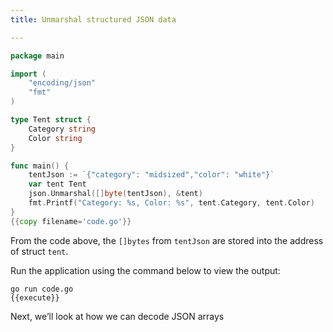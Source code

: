 ```yaml
---
title: Unmarshal structured JSON data

---
```

<!--Unmarshal structured JSON data-->

```go
package main

import (
	"encoding/json"
	"fmt"
)

type Tent struct {
	Category string
	Color string
}

func main() {
	tentJson := `{"category": "midsized","color": "white"}`
	var tent Tent	
	json.Unmarshal([]byte(tentJson), &tent)
	fmt.Printf("Category: %s, Color: %s", tent.Category, tent.Color)
}
{{copy filename='code.go'}}
```

From the code above, the `[]bytes` from `tentJson` are stored into the address of struct `tent`.

Run the application using the command below to view the output:

```
go run code.go
{{execute}}
```

Next, we’ll look at how we can decode JSON arrays